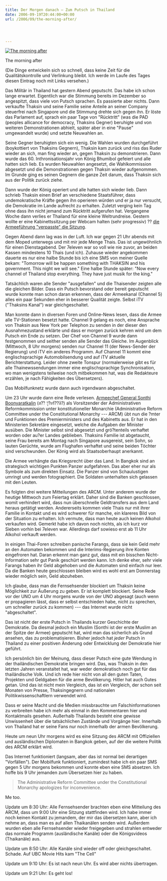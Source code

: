 ```yaml
---
title: Der Morgen danach – Zum Putsch in Thailand
date: 2006-09-19T20:44:00+00:00
url: /2006/09/the-morning-after/




---
```

<div class="flickr">
  <a href="http://www.flickr.com/photos/schreibblogade/247872022/" title="The morning after"><img src="//static.flickr.com/80/247872022_237eb1dc9a.jpg" alt="The morning after" /></a></p>

  <p>
    The morning after
  </p>
</div>

(Die Dinge entwickeln sich so schnell, dass keine Zeit für die Qualitätskontrolle und Verlinkung bleibt. Ich werde im Laufe des Tages diesen Eintrag noch mit Links versehen.)

Das Militär in Thailand hat gestern Abend geputscht. Das habe ich schon lange erwartet. Eigentlich war die Stimmung bereits im Dezember so angespitzt, dass viele von Putsch sprachen. Es passierte aber nichts. Dann verkaufte Thaksin und seine Familie seine Anteile an seiner Company steuerfrei nach Singapore und die Stimmung drehte sich gegen ihn. Er löste das Parlament auf, sprach ein paar Tage von "Rücktritt" (was die <span class="caps">PAD</span> (peoples allicance for democracy, Thaksins Gegner) beruhigte und von weiteren Demonstrationen abhielt, später aber in eine "Pause" umgewandelt wurde) und setzte Neuwahlen an.

Seine Gegner beruhigten sich ein wenig. Die Wahlen wurden durchgeführt (boykottiert von Thaksins Gegnern), Thaksin kam zurück und riss das Ruder wieder an sich, man fing wieder an, gegen Thaksin zu demonstrieren. Dann wurde das 60. Inthronisationsjahr von König Bhumibol gefeiert und alle hatten sich lieb. Es wurden Neuwahlen angesetzt, die Wahlkommission abgesetzt und die Demonstrationen gegen Thaksin wieder aufgenommen. Im Grunde ging es seinen Gegnern die ganze Zeit darum, dass Thaksin sich aus der Politik zurück ziehe.

Dann wurde der König operiert und alle hatten sich wieder lieb. Dann schrieb Thaksin einen Brief an verschiedene Staatsführer, dass undemokratische Kräfte gegen ihn operieren würden und er ja nur versucht, die Demokratie im Lande aufrecht zu erhalten. Zuletzt verging kein Tag ohne dass ihn nicht jemand zum Rücktritt aufgerufen hat. Vergangene Woche dann verlies er Thailand für eine kleine Weltrundreise. Gestern wollte er eine Kabinettssitzung per Webcam halten (sehr progressiv) ?? [die Armeeführung "verpasste" die Sitzung][1].

Gegen Abend dann lag was in der Luft. Ich war gegen 21 Uhr abends mit dem Moped unterwegs und mit mir jede Menge Thais. Das ist ungewöhnlich für einen Dienstagabend. Der 7eleven war so voll wie nie zuvor, an beiden Kassen mindestens 10 Thais (und ich). Zuhause wieder angekommen dauerte es nur eine halbe Stunde bis ich eine <span class="caps">SMS</span> von meiner Quelle bekam: "Tomorrow will be happen something with <span class="caps">THAKSIN</span> and his government. This night we will see." Eine halbe Stunde später: "Now every channel of Thailand stop everything. They have just musik for the king."

Tatsächlich waren alle Sender "ausgefallen" und die Thaisender zeigten alle die gleichen Bilder. Dass ein Putsch bevorstand oder bereit geputscht wurde konnte man schon daran erkennen, dass der Armeekanal (Channel 5) alles ein paar Sekunden eher in besserer Qualität zeigte. Selbst iTV ("Thaksins Kanal") war gleichgeschaltet.

Man konnte dann in diversen Foren und Online-News lesen, dass die Armee alle TV-Stationen besetzt hatte. Channel 9 gelang es noch, eine Ansprache von Thaksin aus New York per Telephon zu senden in der dieser den Ausnahmezustand erklärte und dass er morgen zurück kehren wird um dem Putsch ein Ende zu setzen. Der Chef von Channel 9 wurde dann festgenommen und seither senden alle Sender das Gleiche. Im Augenblick (Mittwoch, 8 Uhr morgens) senden nur Channel 11 (der News-Sender der Regierung) und iTV ein anderes Programm. Auf Channel 11 kommt eine englischsprachige Automobilsendung und auf iTV aktuelle Berichterstattung. Leider ohne zweite Tonspur (normalerweise gibt es für alle Thainewssendungen immer eine englischsprachige Synchronisation, wo man wenigstens teilweise noch mitbekommen hat, was die Redakteure erzählen, je nach Fähigkeiten des Übersetzers).

Das Mobilfunknetz wurde dann auch irgendwann abgeschaltet.

Um 23 Uhr wurde dann eine Rede verlesen. [Armeechef General Sonthi Boonyaratkalin][2] (ส??ิ ?ุ?ยรั??ลิ?) als Vorsitzender der Administrativen Reformkommission unter konstitutioneller Monarchie (Administrative Reform Committee under the Constitutional Monarchy --- <span class="caps">ARCM</span>) übt nun die ?mter und Funktionen des Premierministers und des Kabinetts aus. Er hat in den Ministerien Sekretäre eingesetzt, welche die Aufgaben der Minister ausüben. Die Minister selbst sind abgesetzt und grö?tenteils verhaftet worden oder au?er Landes geblieben. Thaksins Familie ist abgetaucht, seine Frau bereits am Montag nach Singapore ausgereist, sein Sohn, so lauten Gerüchte, wurde am Flughafen verhaftet und seine beiden Töchter sind verschwunden. Der König wird als Staatsoberhaupt anerkannt.

Die Armee verhängte das Kriegsrecht über das Land. In Bangkok sind an strategisch wichtigen Punkten Panzer aufgefahren. Das aber eher nur als Symbole als zum direkten Einsatz. Die Panzer sind von Schaulustigen umringt und werden fotographiert. Die Soldaten unterhalten sich gelassen mit den Leuten.

Es folgten drei weitere Mitteilungen des <span class="caps">ARCM</span>. Unter anderem wurde der heutige Mittwoch zum Feiertag erklärt. Daher sind die Banken geschlossen, womit verhindert wird, dass nun überschnelle Geldtransfers aus dem Land heraus getätigt werden. Andererseits kommen viele Thais nur mit ihrer Familie in Kontakt und es wird schwerer für manche, ein klareres Bild von der Situation zu erhalten. Ich vermute, dass man heute auch keinen Alkohol verkaufen wird. Gemerkt habe ich davon noch nichts, als ich kurz vor Sieben vorhin bei 7eleven war. Allerdings darf sowieso erst ab 11 Uhr Alkohol verkauft werden.

In einigen Thai-Foren schreiben panische Farangs, dass sie kein Geld mehr an den Automaten bekommen und die Interims-Regierung ihre Konten eingefroren hat. Daran erkennt man ganz gut, dass mit ein bisschen Nicht-Information sehr gut Panik geschürt werden kann. Ich denke eher, sehr viele Farangs haben ihr Geld abgehoben und die Automaten sind einfach nur leer. Da die Banken heute geschlossen bleiben wird es wohl erst am Donnerstag wieder möglich sein, Geld abzuheben.

Ich glaube, dass man die Fernsehsender blockiert um Thaksin keine Möglichkeit zur Äußerung zu geben. Er ist komplett blockiert. Seine Rede vor der <span class="caps">UNO</span> um 4 Uhr morgens wurde von der <span class="caps">UNO</span> abgesagt (auch wenn er propagieren lässt, dass er selbst entschieden habe, nicht zu sprechen, um schneller zurück zu kommen) --- das Internet wurde nicht "abgeschaltet".

Das ist nicht der erste Putsch in Thailands kurzer Geschichte der Demokratie. Da diesmal jedoch ein Muslim (Sonthi ist der erste Muslim an der Spitze der Armee) geputscht hat, wird man das sicherlich als Grund ansehen, das zu problematisieren. Bisher jedoch hat _jeder_ Putsch in Thailand zu einer positiven Änderung oder Entwicklung der Demokratie hier geführt.

Ich persönlich bin der Meinung, dass dieser Putsch eine gute Wendung in der thailändischen Demokratie bringen wird. Das, was Thaksin in den letzten Jahren veranstaltet hat, war weder demokratisch noch gut für das thailändische Volk. Und ich rede hier nicht von all den guten Taten, Projekten und Geldgaben für die arme Bevölkerung. Hitler hat auch Gutes getan. Und das ist nicht mein Vergleich, das ist ein Vergleich, der schon seit Monaten von Presse, Thaksingegnern und nationalen Politikwissenschaftlern verwendet wird.

Dass er seine Macht und die Medien missbrauchte um Falschinformationen zu verbreiten habe ich mehr als einmal in den Kommentaren hier und Kontaktmails gesehen. Außerhalb Thailands besteht eine gewisse Unwissenheit über die tatsächlichen Zustände und Vorgänge hier. Innerhalb von Thailand hat er seine Fans nur noch innerhalb der armen Bevölkerung.

Heute um neun Uhr morgens wird es eine Sitzung des <span class="caps">ARCM</span> mit Offiziellen und ausländischen Diplomaten in Bangkok geben, auf der die weitere Politik des <span class="caps">ARCM</span> erklärt wird.

Das Internet funktioniert (langsam, aber das ist normal bei derartigen "Vorfällen"). Der Mobilfunk funktioniert, zumindest habe ich ein paar <span class="caps">SMS</span> gegen 5 Uhr morgens bekommen und konnte eben eine <span class="caps">SMS</span> absetzen. Ich hoffe bis 9 Uhr jemanden zum Übersetzen hier zu haben.

> The Administrative Reform Committee under the Constitutional Monarchy apologizes for inconvenience.

Me too.

Update um 8:30 Uhr: Alle Fernsehsender brachten eben eine Mitteilung des <span class="caps">ARCM</span>, dass um 9:00 Uhr eine Sitzung stattfinden wird. Ich habe immer noch keinen Kontakt zu jemandem, der mir das übersetzen kann, aber ich nehme an, dass man es auf allen Thaikanälen senden wird. Außerdem wurden eben alle Fernsehsender wieder freigegeben und strahlen entweder das normale Programm (ausländische Kanäle) oder die Königsvideos (Thaikanäle) aus.

Update um 8:50 Uhr: Alle Kanäle sind wieder off oder gleichgeschaltet. Schade. Auf <span class="caps">UBC</span> Movie Hits kam "The Cell"

Update um 9:10 Uhr: Es ist nach neun Uhr. Es wird aber nichts übertragen.

Update um 9:21 Uhr: Es geht los!

 [1]: http://www.bangkokpost.com/News/20Sep2006_news02.php
 [2]: http://en.wikipedia.org/wiki/Sonthi_Boonyaratglin
